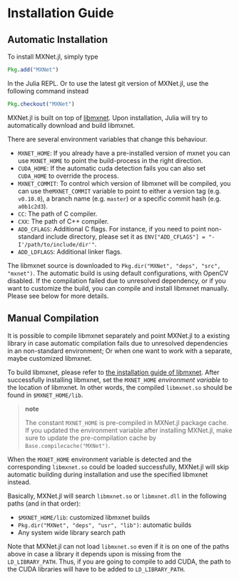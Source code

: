 Installation Guide
==================

Automatic Installation
----------------------

To install MXNet.jl, simply type

```julia
Pkg.add("MXNet")
```

In the Julia REPL. Or to use the latest git version of MXNet.jl, use the
following command instead

```julia
Pkg.checkout("MXNet")
```

MXNet.jl is built on top of [libmxnet](https://github.com/dmlc/mxnet).
Upon installation, Julia will try to automatically download and build
libmxnet.

There are several environment variables that change this behaviour.

- `MXNET_HOME`: If you already have a pre-installed version of mxnet
  you can use `MXNET_HOME` to point the build-process in the right direction.
- `CUDA_HOME`: If the automatic cuda detection fails you can also set `CUDA_HOME`
  to override the process.
- `MXNET_COMMIT`: To control which version of libmxnet will be compiled,
  you can use the`MXNET_COMMIT` variable to point to either a version tag
  (e.g. `v0.10.0`), a branch name (e.g. `master`) or a specific commit hash
  (e.g. `a0b1c2d3`).
- `CC`: The path of C compiler.
- `CXX`: The path of C++ compiler.
- `ADD_CFLAGS`: Additional C flags. For instance,
  if you need to point non-standard include directory, please set it as
  `ENV["ADD_CFLAGS"] = "-I'/path/to/include/dir'"`.
- `ADD_LDFLAGS`: Additional linker flags.

The libmxnet source is downloaded to `Pkg.dir("MXNet", "deps", "src", "mxnet")`.
The automatic build is using default configurations, with OpenCV disabled.
If the compilation failed due to unresolved dependency, or if
you want to customize the build, you can compile and
install libmxnet manually. Please see below for more details.

Manual Compilation
------------------

It is possible to compile libmxnet separately and point MXNet.jl to a
existing library in case automatic compilation fails due to
unresolved dependencies in an non-standard environment; Or when one want
to work with a separate, maybe customized libmxnet.

To build libmxnet, please refer to [the installation guide of
libmxnet](https://mxnet.incubator.apache.org/install/index.html). After
successfully installing libmxnet, set the `MXNET_HOME` *environment
variable* to the location of libmxnet. In other words, the compiled
`libmxnet.so` should be found in `$MXNET_HOME/lib`.

> **note**
>
> The constant `MXNET_HOME` is pre-compiled in MXNet.jl package cache.
> If you updated the environment variable after installing MXNet.jl,
> make sure to update the pre-compilation cache by
> `Base.compilecache("MXNet")`.

When the `MXNET_HOME` environment variable is detected and the
corresponding `libmxnet.so` could be loaded successfully, MXNet.jl will
skip automatic building during installation and use the specified
libmxnet instead.

Basically, MXNet.jl will search `libmxnet.so` or `libmxnet.dll` in the
following paths (and in that order):

-   `$MXNET_HOME/lib`: customized libmxnet builds
-   `Pkg.dir("MXNet", "deps", "usr", "lib")`: automatic builds
-   Any system wide library search path

Note that MXNet.jl can not load `libmxnet.so` even if it is on one of
the paths above in case a library it depends upon is missing from the
`LD_LIBRARY_PATH`. Thus, if you are going to compile to add CUDA, the
path to the CUDA libraries will have to be added to `LD_LIBRARY_PATH`.

